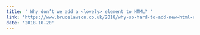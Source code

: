 ```yaml
---
title: ' Why don’t we add a <lovely> element to HTML? '
link: 'https://www.brucelawson.co.uk/2018/why-so-hard-to-add-new-html-elements/'
date: '2018-10-20'
---
```


